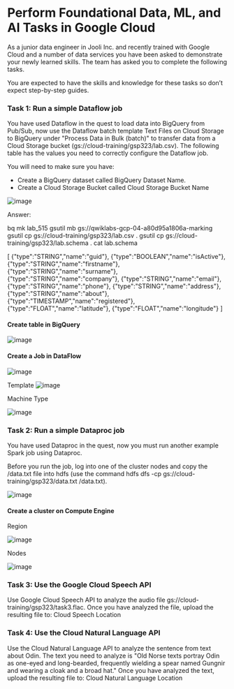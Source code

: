 # Perform Foundational Data, ML, and AI Tasks in Google Cloud


As a junior data engineer in Jooli Inc. and recently trained with Google Cloud and a number of data services you have been asked to demonstrate your newly learned skills. The team has asked you to complete the following tasks.

You are expected to have the skills and knowledge for these tasks so don’t expect step-by-step guides.

### Task 1: Run a simple Dataflow job

You have used Dataflow in the quest to load data into BigQuery from Pub/Sub, now use the Dataflow batch template Text Files on Cloud Storage to BigQuery under "Process Data in Bulk (batch)" to transfer data from a Cloud Storage bucket (gs://cloud-training/gsp323/lab.csv). The following table has the values you need to correctly configure the Dataflow job.

You will need to make sure you have:

- Create a BigQuery dataset called BigQuery Dataset Name.
- Create a Cloud Storage Bucket called Cloud Storage Bucket Name

![image](https://github.com/moniquecardoso25/Google-Cloud/assets/140358716/bc8c9a2d-3c04-4405-96d6-14be33f1ec39)

Answer:

bq mk lab_515
gsutil mb gs://qwiklabs-gcp-04-a80d95a1806a-marking
gsutil cp gs://cloud-training/gsp323/lab.csv .
gsutil cp gs://cloud-training/gsp323/lab.schema .
cat lab.schema


[
{"type":"STRING","name":"guid"},
{"type":"BOOLEAN","name":"isActive"},
{"type":"STRING","name":"firstname"},
{"type":"STRING","name":"surname"},
{"type":"STRING","name":"company"},
{"type":"STRING","name":"email"},
{"type":"STRING","name":"phone"},
{"type":"STRING","name":"address"},
{"type":"STRING","name":"about"},
{"type":"TIMESTAMP","name":"registered"},
{"type":"FLOAT","name":"latitude"},
{"type":"FLOAT","name":"longitude"}
]





####  Create table in BigQuery
![image](https://github.com/moniquecardoso25/Google-Cloud/assets/140358716/0f9a09d0-783b-4e84-8bd8-f2b7f3083e0e)


#### Create a Job in DataFlow
![image](https://github.com/moniquecardoso25/Google-Cloud/assets/140358716/13e83dd4-8042-47b7-bb89-4b1739494cb2)

Template
![image](https://github.com/moniquecardoso25/Google-Cloud/assets/140358716/e6aae793-8727-483e-8c7a-8f806179d09e)

Machine Type

![image](https://github.com/moniquecardoso25/Google-Cloud/assets/140358716/05de103c-9977-4205-b92d-c2598569fb17)



### Task 2: Run a simple Dataproc job
You have used Dataproc in the quest, now you must run another example Spark job using Dataproc.

Before you run the job, log into one of the cluster nodes and copy the /data.txt file into hdfs (use the command hdfs dfs -cp gs://cloud-training/gsp323/data.txt /data.txt).

![image](https://github.com/moniquecardoso25/Google-Cloud/assets/140358716/d8b99a01-1767-4881-aa27-6046bfc50969)

#### Create a cluster on Compute Engine

Region

![image](https://github.com/moniquecardoso25/Google-Cloud/assets/140358716/645bb195-90c4-4926-a76e-86dc2065391e)


Nodes

![image](https://github.com/moniquecardoso25/Google-Cloud/assets/140358716/084e09da-5369-4535-a60c-ce3097642005)






### Task 3: Use the Google Cloud Speech API

Use Google Cloud Speech API to analyze the audio file gs://cloud-training/gsp323/task3.flac. Once you have analyzed the file, upload the resulting file to: Cloud Speech Location






### Task 4: Use the Cloud Natural Language API
Use the Cloud Natural Language API to analyze the sentence from text about Odin. The text you need to analyze is "Old Norse texts portray Odin as one-eyed and long-bearded, frequently wielding a spear named Gungnir and wearing a cloak and a broad hat." Once you have analyzed the text, upload the resulting file to: Cloud Natural Language Location





